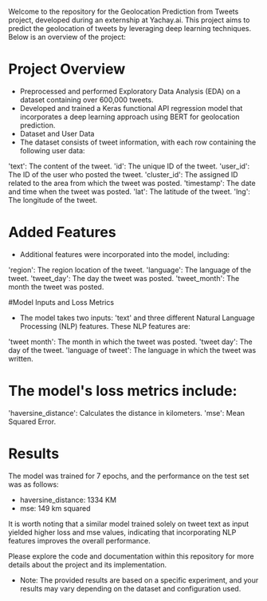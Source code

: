 Welcome to the repository for the Geolocation Prediction from Tweets project, developed during an externship at Yachay.ai. This project aims to predict the geolocation of tweets by leveraging deep learning techniques. Below is an overview of the project:

# Project Overview
- Preprocessed and performed Exploratory Data Analysis (EDA) on a dataset containing over 600,000 tweets.
- Developed and trained a Keras functional API regression model that incorporates a deep learning approach using BERT for geolocation prediction.
- Dataset and User Data
- The dataset consists of tweet information, with each row containing the following user data:

'text': The content of the tweet.
'id': The unique ID of the tweet.
'user_id': The ID of the user who posted the tweet.
'cluster_id': The assigned ID related to the area from which the tweet was posted.
'timestamp': The date and time when the tweet was posted.
'lat': The latitude of the tweet.
'lng': The longitude of the tweet.

# Added Features
- Additional features were incorporated into the model, including:

'region': The region location of the tweet.
'language': The language of the tweet.
'tweet_day': The day the tweet was posted.
'tweet_month': The month the tweet was posted.

#Model Inputs and Loss Metrics
- The model takes two inputs: 'text' and three different Natural Language Processing (NLP) features. These NLP features are:

'tweet month': The month in which the tweet was posted.
'tweet day': The day of the tweet.
'language of tweet': The language in which the tweet was written.

# The model's loss metrics include:

'haversine_distance': Calculates the distance in kilometers.
'mse': Mean Squared Error.

# Results
The model was trained for 7 epochs, and the performance on the test set was as follows:

- haversine_distance: 1334 KM
- mse: 149 km squared

It is worth noting that a similar model trained solely on tweet text as input yielded higher loss and mse values, indicating that incorporating NLP features improves the overall performance.

Please explore the code and documentation within this repository for more details about the project and its implementation.

- Note: The provided results are based on a specific experiment, and your results may vary depending on the dataset and configuration used.

